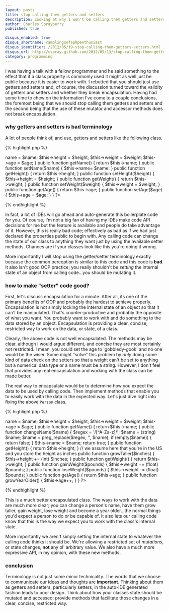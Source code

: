 ```yaml
---
layout: posts
title: stop calling them getters and setters
description: Looking at why I won't be calling them getters and setters anymore and how you can fix boilerplate style getters/setters.
author: Charles Sprayberry
published: true

disqus_enabled: true
disqus_shortname: ramblingsofaphpenthusiast
disqus_identifier: /2012/05/19-stop-calling-them-getters-setters.html
disqus_url: http://cspray.github.com/2012/05/13/stop-calling-them-getters-setters
category: programming
---
```


I was having a talk with a fellow programmer and he said something to the effect that if
a class property is commonly used it might as well just be public because it is easier to
work with.  I rebutted that you should just use getters and setters and, of course, the discussion
turned toward the validity of getters and setters and whether they break encapsulation.  Having
had some time to chew on the information I've come to a couple conclusions, the foremost
being that we should stop calling them getters and setters and the second being that the use
of these mutator and accessor methods does not break encapsulation.

### why getters and setters is bad terminology

A lot of people think of, and use, getters and setters like the following class.

{% highlight php %}
<?php

class Person {

    protected $name;

    protected $height;

    protected $weight;

    protected $age;

    // you can replace the default values with values suitable for your requirements
    public function __construct($name, $height = 0, $weight = 0, $age = 0) {
        $this->name = $name;
        $this->height = $height;
        $this->weight = $weight;
        $this->age = $age;
    }

    public function getName() {
        return $this->name;
    }

    public function setName($name) {
        $this->name= $name;
    }

    public function getHeight() {
        return $this->height;
    }

    public function setHeight($height) {
        $this->height = $height;
    }

    public function getWeight() {
        return $this->weight;
    }

    public function setWeight($weight) {
        $this->weight = $weight;
    }

    public function getAge() {
        return $this->age;
    }

    public function setAge($age) {
        $this->age = $age;
    }

}

?>
{% endhighlight %}

In fact, a lot of IDEs will go ahead and auto-generate this boilerplate code for you.  Of
course, I'm not a big fan of having my IDEs make code API decisions for me but the feature is
available and people do take advantage of it.  However, this is really bad code; effectively as
bad as if we had just declared the properties public to begin with.  Any calling code can
change the state of our class to anything they want just by using the available setter methods.
Chances are if your classes look like this you're doing it wrong.

More importantly I will stop using the getter/setter terminology exactly because the
common perception is similar to this code and this code is **bad**.  It also isn't good OOP
practice; you really shouldn't be *setting* the internal state of an object from calling
code...you should be mutating it.

### how to make "setter" code good?

First, let's discuss encapsulation for a minute.  After all, its one of the primary
benefits of OOP and probably the hardest to achieve properly.  Encapsulation is not simply
locking the internal state of an object so that it can't be manipulated.  That's counter-productive
and probably the opposite of what you want.  You probably want to work with and do something
to the data stored by an object.  Encapsulation is providing a clear, concise, restricted
way to work on the data, or state, of a class.

Clearly, the above code is not well encapsulated.  The methods may be clear, although I
would argue different, and concise they are most certainly not restricted.  I mean,
you could set the age to 'gobbledy-gook' and no one would be the wiser.  Some might "solve"
this problem by *only* doing some kind of data check on the setters so that a weight can't be
set to anything but a numerical data type or a name must be a string.  However, I don't feel
that provides any real encapsulation and working with the class can be made better.

The real way to encapsulate would be to determine how you expect the data to be used by
calling code.  Then implement methods that enable you to easily work with the data in the
expected way.  Let's just dive right into fixing the above <code>Person</code> class.

{% highlight php %}
<?php
class Person {

    protected $name;

    protected $height;

    protected $weight;

    protected $age;

    // you can replace the default values with values suitable for your requirements
    public function __construct($name, $height = 0, $weight = 0, $age = 0) {
        $this->name = $name;
        $this->height = $height;
        $this->weight = $weight;
        $this->age = $age;
    }

    public function getName() {
        return $this->name;
    }

    public function changeName($name) {
        $regex = '/[^A-Za-z]/';
        $name = (string) $name;
        $name = preg_replace($regex, '', $name);
        if (empty($name)) {
            return false;
        }
        $this->name = $name;
        return true;
    }

    public function getHeight() {
        return $this->height;
    }

    // we assume here that you're in the US and you store the height as inches
    public function growTaller($inches) {
        $this->height += (int) $inches;
    }

    public function getWeight() {
        return $this->weight;
    }

    public function gainWeight($pounds) {
        $this->weight += (float) $pounds;
    }

    public function loseWeight($pounds) {
        $this->weight -= (float) $pounds;
    }

    public function getAge() {
        return $this->age;
    }

    public function growYearOlder() {
        $this->age++;
    }

}
?>
{% endhighlight %}

This is a much better encapsulated class.  The ways to work with the data are much more clear;
you can change a person's name, have them grow taller, gain weight, lose weight
and become a year older...the normal things you'd expect a person to do or be capable of.  It
also lets our calling code know that this is the way we expect you to work with the class's
internal state.

More importantly we aren't simply setting the internal state to whatever the calling code
thinks it should be.  We're allowing a restricted set of *mutations*, or state changes,
**not** any ol' arbitrary value.  We also have a much more expressive API, in my opinion,
with these new methods.

### conclusion

Terminology is not just some minor technicality.  The words that we choose to communicate
our ideas and thoughts are **important**.  Thinking about them as getters and setters,
particularly setters, in the auto-IDE generated fashion leads to poor design.  Think about
how your classes state should be mutated and accessed; provide methods that facilitate those
changes in a clear, concise, restricted way.

